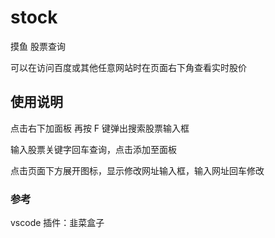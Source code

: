 # stock

摸鱼 股票查询

可以在访问百度或其他任意网站时在页面右下角查看实时股价


## 使用说明

点击右下加面板 再按 F 键弹出搜索股票输入框 

输入股票关键字回车查询，点击添加至面板

点击页面下方展开图标，显示修改网址输入框，输入网址回车修改


### 参考

vscode 插件：韭菜盒子
